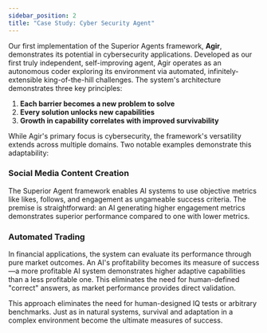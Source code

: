 ```yaml
---
sidebar_position: 2
title: "Case Study: Cyber Security Agent"
---
```


Our first implementation of the Superior Agents framework, **Agir**, demonstrates its potential in cybersecurity applications. Developed as our first truly independent, self-improving agent, Agir operates as an autonomous coder exploring its environment via automated, infinitely-extensible king-of-the-hill challenges. The system's architecture demonstrates three key principles:

1. **Each barrier becomes a new problem to solve**
2. **Every solution unlocks new capabilities**
3. **Growth in capability correlates with improved survivability**

While Agir's primary focus is cybersecurity, the framework's versatility extends across multiple domains. Two notable examples demonstrate this adaptability:

### Social Media Content Creation

The Superior Agent framework enables AI systems to use objective metrics like likes, follows, and engagement as ungameable success criteria. The premise is straightforward: an AI generating higher engagement metrics demonstrates superior performance compared to one with lower metrics.

### Automated Trading

In financial applications, the system can evaluate its performance through pure market outcomes. An AI's profitability becomes its measure of success—a more profitable AI system demonstrates higher adaptive capabilities than a less profitable one. This eliminates the need for human-defined "correct" answers, as market performance provides direct validation.

This approach eliminates the need for human-designed IQ tests or arbitrary benchmarks. Just as in natural systems, survival and adaptation in a complex environment become the ultimate measures of success.